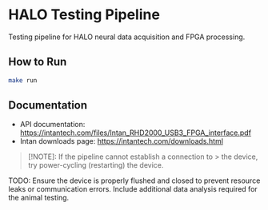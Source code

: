 # HALO Testing Pipeline

Testing pipeline for HALO neural data acquisition and FPGA processing.

## How to Run

```bash
make run
```

## Documentation

- API documentation: https://intantech.com/files/Intan_RHD2000_USB3_FPGA_interface.pdf
- Intan downloads page: https://intantech.com/downloads.html

> [!NOTE]: If the pipeline cannot establish a connection to > the device, try power-cycling (restarting) the device.

TODO: Ensure the device is properly flushed and closed to prevent resource leaks or communication errors.
Include additional data analysis required for the animal testing.
